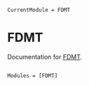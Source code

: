 ```@meta
CurrentModule = FDMT
```

# FDMT

Documentation for [FDMT](https://github.com/kiranshila/FDMT.jl).

```@index
```

```@autodocs
Modules = [FDMT]
```
